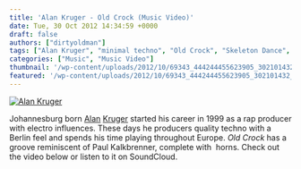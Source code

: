 ```yaml
---
title: 'Alan Kruger - Old Crock (Music Video)'
date: Tue, 30 Oct 2012 14:34:59 +0000
draft: false
authors: ["dirtyoldman"]
tags: ["Alan Kruger", "minimal techno", "Old Crock", "Skeleton Dance", "south africa"]
categories: ["Music", "Music Video"]
thumbnail: '/wp-content/uploads/2012/10/69343_444244455623905_302101432_n-150x150.jpg'
featured: '/wp-content/uploads/2012/10/69343_444244455623905_302101432_n-304x190.jpg'
---
```


[![](/wp-content/uploads/2012/10/69343_444244455623905_302101432_n.jpg "Alan Kruger")](/2012/10/30/alan-kruger-old-crock-music-video/69343_444244455623905_302101432_n/)

Johannesburg born [Alan](https://soundcloud.com/alankruger) [Kruger](https://www.facebook.com/AlanKrugerMusic) started his career in 1999 as a rap producer with electro influences. These days he producers quality techno with a Berlin feel and spends his time playing throughout Europe. _Old Crock_ has  a groove reminiscent of Paul Kalkbrenner, complete with  horns. Check out the video below or listen to it on SoundCloud.

